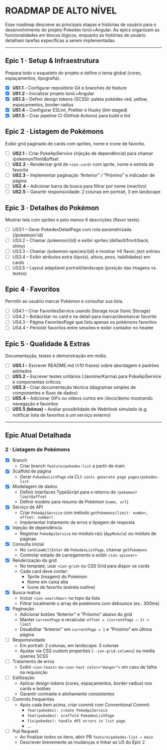 # ROADMAP DE ALTO NÍVEL

Esse roadmap descreve as principais etapas e histórias de usuário para o desenvolvimento do projeto Pokedex Ionic+Angular. As epics organizam as funcionalidades em blocos lógicos, enquanto as histórias de usuário detalham tarefas específicas a serem implementadas.

---

## Epic 1 · Setup & Infraestrutura

Prepara todo o esqueleto do projeto e define o tema global (cores, espaçamentos, tipografia).

- [X] **US1.1** – Configurar repositório Git e branches de feature
- [X] **US1.2** – Inicializar projeto Ionic+Angular
- [X] **US1.3** – Definir design tokens (SCSS): paleta pokédex-red, yellow, espaçamentos, border-radius
- [X] **US1.4** – Configurar ESLint, Prettier e Husky (lint-staged)
- [X] **US1.5** – Criar pipeline CI (GitHub Actions) para build e lint

## Epic 2 · Listagem de Pokémons

Exibir grid paginado de cards com sprites, nome e ícone de favorito.

- [ ] **US2.1** – Criar PokeApiService (injeção de dependência) para chamar /pokemon?limit&offset
- [ ] **US2.2** – Renderizar grid de `<ion-card>` com sprite, nome e estrela de favorito
- [ ] **US2.3** – Implementar paginação “Anterior” / “Próximo” e indicador de página
- [ ] **US2.4** – Adicionar barra de busca para filtrar por nome (reactivo)
- [ ] **US2.5** – Garantir responsividade: 2 colunas em portrait, 3 em landscape

## Epic 3 · Detalhes do Pokémon

Mostrar tela com sprites e pelo menos 6 descrições (flavor texts).

- [ ] US3.1 – Gerar PokedexDetailPage com rota parametrizada (/pokemon/:id)
- [ ] US3.2 – Chamar /pokemon/{id} e exibir sprites (default/front/back, shiny)
- [ ] US3.3 – Chamar /pokemon-species/{id} e mostrar ≥6 flavor_text entries
- [ ] US3.4 – Exibir atributos extra (tipo(s), altura, peso, habilidades) em cards
- [ ] US3.5 – Layout adaptável portrait/landscape (posição das imagens vs. textos)

## Epic 4 · Favoritos

Permitir ao usuário marcar Pokémon e consultar sua lista.

- [ ] US4.1 – Criar FavoritesService usando Storage local (Ionic Storage)
- [ ] US4.2 – Botão/star no card e na detail para marcar/desmarcar favorito
- [ ] US4.3 – Página FavoritesPage que lista apenas os pokémons favoritos
- [ ] US4.4 – Persistir favoritos entre sessões e exibir contador no header

## Epic 5 · Qualidade & Extras

Documentação, testes e demonstração em mídia.

- [ ] **US5.1** – Escrever README.md (≤10 frases) sobre abordagem e padrões adotados
- [ ] **US5.2** – Escrever testes unitários (Jasmine/Karma) para PokeApiService e componentes críticos
- [ ] **US5.3** – Criar documentação técnica (diagramas simples de componentes e fluxo de dados)
- [ ] **US5.4** – Adicionar GIFs ou vídeos curtos em /docs/demo mostrando navegação e favoritos
- [ ] **US5.5 (bônus)** – Avaliar possibilidade de WebHook simulado (e.g. notificar lista de favoritos a um serviço externo)

---

## Epic Atual Detalhada

### 2 · Listagem de Pokémons

- [X] Branch
  - Criar branch `feature/pokedex-list` a partir de main
- [X] Scaffold de página
  - Gerar `PokedexListPage` via CLI: `ionic generate page pages/pokedex-list`
- [X] Modelagem de dados
  - Definir interfaces TypeScript para o retorno de `/pokemon?limit&offset`
  - Definir modelo para resumo de Pokémon (`name, url`)
- [X] Serviço de API
  - Criar `PokeApiService` com método `getPokemons(limit: number, offset: number)`
  - Implementar tratamento de erros e tipagem de resposta
- [X] Injeção de dependência
  - Registrar `PokeApiService` no módulo raiz (`AppModule`) ou módulo de páginas
- [X] Consulta inicial
  - No `ionViewWillEnter` de `PokedexListPage`, chamar `getPokemons`
  - Controlar estado de carregamento e exibir `<ion-spinner>`
- [X] Renderização do grid
  - No template, usar `<ion-grid>` ou CSS Grid para dispor os cards
  - Cada card deve conter:
    - Sprite (imagem) do Pokémon
    - Nome em caixa alta
    - Ícone de favorito (estrela outline)
- [X] Busca reativa
  - Incluir `<ion-searchbar>` no topo da lista
  - Filtrar localmente o array de pokémons com debounce (ex.: 300ms)
- [X] Paginação
  - Adicionar botões “Anterior” e “Próximo” abaixo do grid
  - Manter `currentPage` e recalcular `offset = (currentPage – 1) × limit`
  - Desabilitar “Anterior” em `currentPage = 1` e “Próximo” em última página
- [ ] Responsividade
  - Em portrait: 2 colunas; em landscape: 3 colunas
  - Ajustar via CSS custom properties (`--ion-grid-columns`) ou media queries SCSS
- [ ] Tratamento de erros
  - Exibir `<ion-toast>` ou `<ion-text color="danger">` em caso de falha na requisição
- [ ] Estilização
  - Aplicar design tokens (cores, espaçamentos, border-radius) nos cards e botões
  - Garantir contraste e alinhamento consistentes
- [ ] Commits frequentes
  - Após cada item acima, criar commit com Conventional Commit:
    - `feat(pokedex): create PokeApiService`
    - `feat(pokedex): scaffold PokedexListPage`
    - `fix(pokedex): handle API errors in list page`
    - …
- [ ] Pull Request
  - Ao finalizar todos os itens, abrir PR `feature/pokedex-list → main`
  - Descrever brevemente as mudanças e linkar as US do Epic 2
